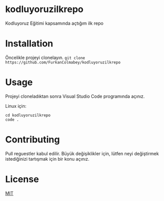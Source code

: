 # kodluyoruzilkrepo
Kodluyoruz Eğitimi kapsamında açtığım ilk repo

# Installation
Öncelikle projeyi clonelayın.
`git clone https://github.com/FurkanColmabey/kodluyoruzilkrepo`

# Usage

Projeyi cloneladıktan sonra Visual Studio Code programında açınız.

Linux için:

`cd kodluyoruzilkrepo`\
`code .`

# Contributing
Pull reguestler kabul edilir. Büyük değişiklikler için, lütfen neyi değiştirmek\
istediğinizi tartışmak için bir konu açınız.

# License

[MIT](https://opensource.org/licenses/MIT)